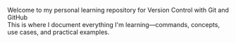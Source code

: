 Welcome to my personal learning repository for Version Control with Git and GitHub  
This is where I document everything I'm learning—commands, concepts, use cases, and practical examples.
